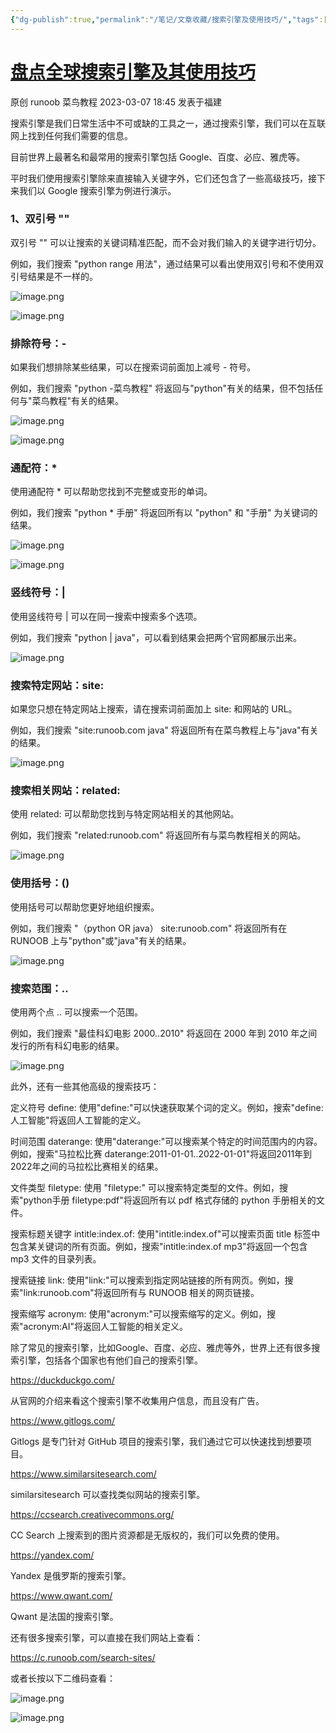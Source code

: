 ```yaml
---
{"dg-publish":true,"permalink":"/笔记/文章收藏/搜索引擎及使用技巧/","tags":["搜索 搜索引擎 技巧 资源"],"noteIcon":"","created":"","updated":""}
---
```



# [盘点全球搜索引擎及其使用技巧](https://mp.weixin.qq.com/s/psyZAB4XWyAU8MBtp4_g4A)

原创 runoob 菜鸟教程 2023-03-07 18:45 发表于福建

搜索引擎是我们日常生活中不可或缺的工具之一，通过搜索引擎，我们可以在互联网上找到任何我们需要的信息。

目前世界上最著名和最常用的搜索引擎包括 Google、百度、必应、雅虎等。

平时我们使用搜索引擎除来直接输入关键字外，它们还包含了一些高级技巧，接下来我们以 Google 搜索引擎为例进行演示。

### 1、双引号 ""

双引号 "" 可以让搜索的关键词精准匹配，而不会对我们输入的关键字进行切分。

例如，我们搜索 "python range 用法"，通过结果可以看出使用双引号和不使用双引号结果是不一样的。

![image.png](https://cdn.jsdelivr.net/gh/dxfeiyun/saveim@main/img/202308022003916.png)

![image.png](https://cdn.jsdelivr.net/gh/dxfeiyun/saveim@main/img/202308022003243.png)

### 排除符号：-

如果我们想排除某些结果，可以在搜索词前面加上减号 - 符号。

例如，我们搜索 "python -菜鸟教程" 将返回与"python"有关的结果，但不包括任何与"菜鸟教程"有关的结果。

![image.png](https://cdn.jsdelivr.net/gh/dxfeiyun/saveim@main/img/202308022003079.png)

![image.png](https://cdn.jsdelivr.net/gh/dxfeiyun/saveim@main/img/202308022003427.png)

### 通配符：*

使用通配符 * 可以帮助您找到不完整或变形的单词。

例如，我们搜索 "python * 手册" 将返回所有以 "python" 和 "手册" 为关键词的结果。

![image.png](https://cdn.jsdelivr.net/gh/dxfeiyun/saveim@main/img/202308022004746.png)

![image.png](https://cdn.jsdelivr.net/gh/dxfeiyun/saveim@main/img/202308022004837.png)

### 竖线符号：|

使用竖线符号 | 可以在同一搜索中搜索多个选项。

例如，我们搜索 "python | java"，可以看到结果会把两个官网都展示出来。

![image.png](https://cdn.jsdelivr.net/gh/dxfeiyun/saveim@main/img/202308022004682.png)

### 搜索特定网站：site:

如果您只想在特定网站上搜索，请在搜索词前面加上 site: 和网站的 URL。

例如，我们搜索 "site:runoob.com java" 将返回所有在菜鸟教程上与"java"有关的结果。

![image.png](https://cdn.jsdelivr.net/gh/dxfeiyun/saveim@main/img/202308022004351.png)

### 搜索相关网站：related:

使用 related: 可以帮助您找到与特定网站相关的其他网站。

例如，我们搜索 "related:runoob.com" 将返回所有与菜鸟教程相关的网站。

![image.png](https://cdn.jsdelivr.net/gh/dxfeiyun/saveim@main/img/202308022004436.png)

### 使用括号：()

使用括号可以帮助您更好地组织搜索。

例如，我们搜索 "（python OR java） site:runoob.com" 将返回所有在 RUNOOB 上与"python"或"java"有关的结果。

![image.png](https://cdn.jsdelivr.net/gh/dxfeiyun/saveim@main/img/202308022004953.png)

### 搜索范围：..

使用两个点 .. 可以搜索一个范围。

例如，我们搜索 "最佳科幻电影 2000..2010" 将返回在 2000 年到 2010 年之间发行的所有科幻电影的结果。

![image.png](https://cdn.jsdelivr.net/gh/dxfeiyun/saveim@main/img/202308022004932.png)

此外，还有一些其他高级的搜索技巧：

定义符号 define: 使用"define:"可以快速获取某个词的定义。例如，搜索"define:人工智能"将返回人工智能的定义。

时间范围 daterange: 使用"daterange:"可以搜索某个特定的时间范围内的内容。例如，搜索"马拉松比赛 daterange:2011-01-01..2022-01-01"将返回2011年到2022年之间的马拉松比赛相关的结果。

文件类型 filetype: 使用 "filetype:" 可以搜索特定类型的文件。例如，搜索"python手册 filetype:pdf"将返回所有以 pdf 格式存储的 python 手册相关的文件。

搜索标题关键字 intitle:index.of: 使用"intitle:index.of"可以搜索页面 title 标签中包含某关键词的所有页面。例如，搜索"intitle:index.of mp3"将返回一个包含 mp3 文件的目录列表。

搜索链接 link: 使用"link:"可以搜索到指定网站链接的所有网页。例如，搜索"link:runoob.com"将返回所有与 RUNOOB 相关的网页链接。

搜索缩写 acronym: 使用"acronym:"可以搜索缩写的定义。例如，搜索"acronym:AI"将返回人工智能的相关定义。

除了常见的搜索引擎，比如Google、百度、必应、雅虎等外，世界上还有很多搜索引擎，包括各个国家也有他们自己的搜索引擎。

https://duckduckgo.com/

从官网的介绍来看这个搜索引擎不收集用户信息，而且没有广告。

https://www.gitlogs.com/  

Gitlogs 是专门针对 GitHub 项目的搜索引擎，我们通过它可以快速找到想要项目。  

https://www.similarsitesearch.com/

similarsitesearch 可以查找类似网站的搜索引擎。

https://ccsearch.creativecommons.org/

CC Search 上搜索到的图片资源都是无版权的，我们可以免费的使用。

https://yandex.com/

Yandex 是俄罗斯的搜索引擎。

https://www.qwant.com/

Qwant 是法国的搜索引擎。

还有很多搜索引擎，可以直接在我们网站上查看：  

https://c.runoob.com/search-sites/

或者长按以下二维码查看：

![image.png](https://cdn.jsdelivr.net/gh/dxfeiyun/saveim@main/img/202308022005875.png)

![image.png](https://cdn.jsdelivr.net/gh/dxfeiyun/saveim@main/img/202308022005548.png)

